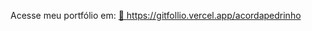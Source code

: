 
Acesse meu portfólio em: 
<a href="https://gitfollio.vercel.app/acordapedrinho"> 🔗
  https://gitfollio.vercel.app/acordapedrinho
</a>

<!-- GitFolio:start
{
  "gitfolio": "on",
  "name": "Pedro Paulo Venâncio",
  "email": "pedroprocuroemprego@gmail.com",
  "tagline": "Back-and",
  "avatar_url": "https://avatars.githubusercontent.com/u/108933923?v=4",
  "website": "",
  "githubUser": "acordapedrinho",
  "linkedinUser": "www.linkedin.com/in/pedro-venancio-a29322180",
  "about": "
Olá! Seja bem-vindo(a) ao meu portfólio no GitHub.

Sou um desenvolvedor recém-formado em Análise e Desenvolvimento de Sistemas no momento estou aprendendo a linguagem Java, mas java tenho conhecimento em Python, banco de dados e web. 

Minha meta é construir sistemas robustos, eficientes e escaláveis, no momento estou em busco de uma oportunidade na área de tecnologia como desenvolvedor.",
  "showStars": true,
  "showFollowers": true,
  "followers": 0,
  "following": 0,
  "themeId": "dark",
  "tech": [
  "Python,JAVA",
  "JAVASCRIPT",
  "CSS",
  "HTML"
],
  "projects": [
  {
    "id": 1029286737,
    "repoName": "secreto",
    "url": "https://github.com/acordapedrinho/secreto",
    "stars": 0,
    "description": "Esse e um projeto que desenvolvi na programa da Alura que um usuário  digita nomes e esse nomes sao sorteados aletoriamente sem que repita o já sorteado nesse projeto",
    "image": "",
    "techs": [
      "CSS",
      "JAVASCRIPT E CSS"
    ],
    "deploy": "https://secretosorteio-gjy8-ptyypa9gv-acordapedrinhos-projects.vercel.app",
    "highlighted": true
  },
  {
    "id": 1026300160,
    "repoName": "Jogo-Numero-secreto",
    "url": "https://github.com/acordapedrinho/Jogo-Numero-secreto",
    "stars": 0,
    "description": "Praticando JavaScript,HTML e CSS",
    "image": "",
    "techs": [
      "Javascrpit",
      "HTML"
    ],
    "deploy": "https://jogo-numero-secreto-kappa-snowy.vercel.app",
    "highlighted": false
  },
  {
    "id": 976083871,
    "repoName": "Projeto_CadastroEndereco",
    "url": "https://github.com/acordapedrinho/Projeto_CadastroEndereco",
    "stars": 0,
    "description": "O projeto de formulário de cadastro de endereço consiste em demonstrar a utilização da linguagem JavaScript para consumo de API de endereço que está disponível no site ViaCEP. Todas as instruções, incluíndo o código Javascript necessário para o funcionamento desse recurso está disponível no mesmo site.",
    "image": "",
    "techs": [
      "JAVASCRIPT"
    ],
    "deploy": "",
    "highlighted": false
  },
  {
    "id": 1000954869,
    "repoName": "BANK",
    "url": "https://github.com/acordapedrinho/BANK",
    "stars": 0,
    "description": "",
    "image": "",
    "techs": [],
    "deploy": "",
    "highlighted": false
  },
  {
    "id": 972711083,
    "repoName": "ControledeFluxo--Desafio",
    "url": "https://github.com/acordapedrinho/ControledeFluxo--Desafio",
    "stars": 0,
    "description": "O sistema deverá receber dois parâmetros via terminal que representarão dois números inteiros, com estes dois números você deverá obter a quantidade de interações (for) e realizar a impressão no console (System.out.print) dos números incrementados.",
    "image": "",
    "techs": [],
    "deploy": "",
    "highlighted": false
  },
  {
    "id": 971712502,
    "repoName": "ContaBanco",
    "url": "https://github.com/acordapedrinho/ContaBanco",
    "stars": 0,
    "description": "",
    "image": "",
    "techs": [],
    "deploy": "",
    "highlighted": false
  },
  {
    "id": 971527869,
    "repoName": "site",
    "url": "https://github.com/acordapedrinho/site",
    "stars": 0,
    "description": "obejto desse projeto e praticar html e css",
    "image": "",
    "techs": [],
    "deploy": "",
    "highlighted": false
  }
]
}
GitFolio:end -->
  

